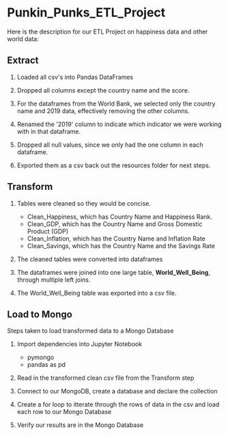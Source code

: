 # Punkin_Punks_ETL_Project

Here is the description for our ETL Project on happiness data and other world data:

## Extract

1) Loaded all csv's into Pandas DataFrames

2) Dropped all columns except the country name and the score.
 
3) For the dataframes from the World Bank, we selected only the country name and 2019 data, effectively removing the other columns. 

4) Renamed the '2019' column to indicate which indicator we were working with in that dataframe.

5) Dropped all null values, since we only had the one column in each dataframe. 

6) Exported them as a csv back out the resources folder for next steps.


## Transform

1) Tables were cleaned so they would be concise.
    * Clean_Happiness, which has Country Name and Happiness Rank.
    * Clean_GDP, which has the Country Name and Gross Domestic Product (GDP)
    * Clean_Inflation, which has the Country Name and Inflation Rate
    * Clean_Savings, which has the Country Name and the Savings Rate

2) The cleaned tables were converted into dataframes

3) The dataframes were joined into one large table, **World_Well_Being**, through multiple left joins.
    
4) The World_Well_Being table was exported into a csv file.


## Load to Mongo

Steps taken to load transformed data to a Mongo Database

1) Import dependencies into Jupyter Notebook
    * pymongo
    * pandas as pd
    
2) Read in the transformed clean csv file from the Transform step

3) Connect to our MongoDB, create a database and declare the collection

4) Create a for loop to itterate through the rows of data in the csv and load each row to our Mongo Database

5) Verify our results are in the Mongo Database

